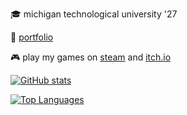 🎓 michigan technological university '27

📎 [portfolio](https://jayhawkins.dev)

🎮 play my games on [steam](https://store.steampowered.com/search/?developer=Jay%20Hawkins) and [itch.io](https://jayhawkinsmtu.itch.io)

[![GitHub stats](https://github-readme-stats.vercel.app/api/?username=jayhwkns&show_icons=true&theme=gruvbox)](https://github.com/jayhwkns)

[![Top Languages](https://github-readme-stats.vercel.app/api/top-langs/?username=jayhwkns&show_icons=true&theme=gruvbox&layout=compact)](https://github.com/jayhwkns)

